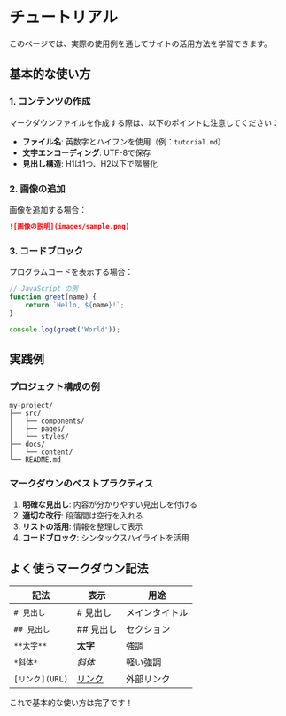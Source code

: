 # チュートリアル

このページでは、実際の使用例を通してサイトの活用方法を学習できます。

## 基本的な使い方

### 1. コンテンツの作成

マークダウンファイルを作成する際は、以下のポイントに注意してください：

- **ファイル名**: 英数字とハイフンを使用（例：`tutorial.md`）
- **文字エンコーディング**: UTF-8で保存
- **見出し構造**: H1は1つ、H2以下で階層化

### 2. 画像の追加

画像を追加する場合：

```markdown
![画像の説明](images/sample.png)
```

### 3. コードブロック

プログラムコードを表示する場合：

```javascript
// JavaScript の例
function greet(name) {
    return `Hello, ${name}!`;
}

console.log(greet('World'));
```

## 実践例

### プロジェクト構成の例

```
my-project/
├── src/
│   ├── components/
│   ├── pages/
│   └── styles/
├── docs/
│   └── content/
└── README.md
```

### マークダウンのベストプラクティス

1. **明確な見出し**: 内容が分かりやすい見出しを付ける
2. **適切な改行**: 段落間は空行を入れる
3. **リストの活用**: 情報を整理して表示
4. **コードブロック**: シンタックスハイライトを活用

## よく使うマークダウン記法

| 記法 | 表示 | 用途 |
|------|------|------|
| `# 見出し` | # 見出し | メインタイトル |
| `## 見出し` | ## 見出し | セクション |
| `**太字**` | **太字** | 強調 |
| `*斜体*` | *斜体* | 軽い強調 |
| `[リンク](URL)` | [リンク](URL) | 外部リンク |

これで基本的な使い方は完了です！